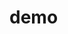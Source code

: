 # demo


<ClientOnly>
  <BaseDemo />
</ClientOnly>

<script setup>
import BaseDemo from '../../demo/BaseDemo.vue'
</script>

